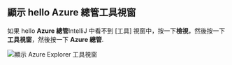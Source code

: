 ## <a name="displaying-hello-azure-explorer-tool-window"></a>顯示 hello Azure 總管工具視窗

如果 hello **Azure 總管**IntelliJ 中看不到 [工具] 視窗中，按一下**檢視**，然後按一下**工具視窗**，然後按一下 **Azure 總管**.

![顯示 Azure Explorer 工具視窗](./media/azure-toolkit-for-intellij-show-azure-explorer/show-az-exp-01.png)

